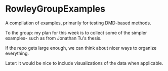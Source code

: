 # RowleyGroupExamples
A compilation of examples, primarily for testing DMD-based methods. 


To the group: my plan for this week is to collect some of the simpler examples- such as from Jonathan Tu's thesis. 

If the repo gets large enough, we can think about nicer ways to organize everything. 

Later: it would be nice to include visualizations of the data when applicable. 
